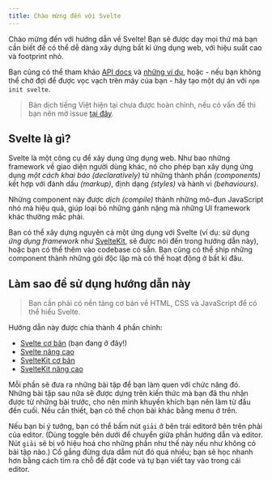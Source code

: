 ```yaml
---
title: Chào mừng đến với Svelte
---
```


Chào mừng đến với hướng dẫn về Svelte! Bạn sẽ được dạy mọi thứ mà bạn cần biết để có thể dễ dàng xây dựng bất kì ứng dụng web, với hiệu suất cao và footprint nhỏ.

Bạn cũng có thể tham khảo [API docs](https://svelte.dev/docs) và [những ví dụ](https://svelte.dev/examples), hoặc - nếu bạn không thể chờ đợi để được vọc vạch trên máy của bạn - hãy tạo một dự án với `npm init svelte`.

> Bản dịch tiếng Việt hiện tại chưa được hoàn chỉnh, nếu có vấn đề thì bạn nên mở issue [tại đây](https://github.com/sveltevietnam/learn.svelte.dev/issues).

## Svelte là gì?

Svelte là một công cụ để xây dụng ứng dụng web. Như bao những framework về giao diện người dùng khác, nó cho phép bạn xây dụng ứng dụng _một cách khai báo_ _(declaratively)_ từ những thành phần _(components)_ kết hợp với đánh dấu _(markup)_, định dạng _(styles)_ và hành vi _(behaviours)_.

Những component này được _dịch_ _(compile)_ thành những mô-đun JavaScript nhỏ mà hiệu quả, giúp loại bỏ những gánh nặng mà những UI framework khác thường mắc phải.

Bạn có thể xây dựng nguyên cả một ứng dụng với Svelte (ví dụ: sử dụng _ứng dụng framework_ như [SvelteKit](https://kit.svelte.dev), sẽ được nói đến trong hướng dẫn này), hoặc bạn có thể thêm vào codebase có sẵn. Bạn cũng có thể ship những component thành những gói độc lập mà có thể hoạt động ở bất kì đâu.

## Làm sao để sử dụng hướng dẫn này

> Bạn cần phải có nền tảng cơ bản về HTML, CSS và JavaScript để có thể hiểu Svelte.

Hướng dẫn này được chia thành 4 phần chính:

- [Svelte cơ bản](/tutorial/welcome-to-svelte) (bạn đang ở đây!)
- [Svelte nâng cao](/tutorial/tweens)
- [SvelteKit cơ bản](/tutorial/introducing-sveltekit)
- [SvelteKit nâng cao](/tutorial/optional-params)

Mỗi phần sẽ đưa ra những bài tập để bạn làm quen với chức năng đó. Những bài tập sau nữa sẽ được dựng trên kiến thức mà bạn đã thu nhận được từ những bài trước, cho nên mình khuyến khích bạn nên làm từ đầu đến cuối. Nếu cần thiết, bạn có thể chọn bài khác bằng menu ở trên. 

Nếu bạn bí ý tưởng, bạn có thể bấm nút `giải` <span class="desktop">ở bên trái editor</span><span class="mobile">ở bên trên phải của editor</span>. (<span class="mobile">Dùng toggle bên dưới để chuyển giữa phần hướng dẫn và editor. </span>Nút `giải` sẽ bị vô hiệu hoá cho những phần như thế này nếu như không có bài tập nào.) Cố gắng đừng dựa dẫm nút đó quá nhiều; bạn sẽ học nhanh hơn bằng cách tìm ra chỗ để đặt code và tự bạn viết tay vào trong cái editor.
